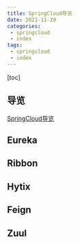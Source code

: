 ```yaml
---
title: SpringCloud导览
date: 2021-11-20
categories: 
 - springcloud
 - index
tags:
 - springcloud
 - index
---
```


[toc]

## 导览
[SpringCloud导览](./)

## Eureka

## Ribbon

## Hytix

## Feign

## Zuul

